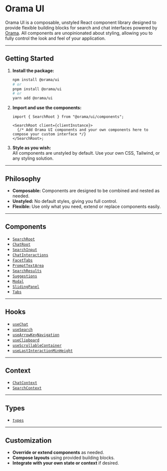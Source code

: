 # Orama UI

Orama UI is a composable, unstyled React component library designed to provide flexible building blocks for search and chat interfaces powered by [Orama](https://orama.com/). All components are unopinionated about styling, allowing you to fully control the look and feel of your application.

---

## Getting Started

1. **Install the package:**

   ```bash
   npm install @orama/ui
   # or
   pnpm install @orama/ui
   # or
   yarn add @orama/ui
   ```

2. **Import and use the components:**

   ```tsx
   import { SearchRoot } from "@orama/ui/components";

   <SearchRoot client={clientInstance}>
     {/* Add Orama UI components and your own components here to compose your custom interface */}
   </SearchRoot>;
   ```

3. **Style as you wish:**  
   All components are unstyled by default. Use your own CSS, Tailwind, or any styling solution.

---

## Philosophy

- **Composable:** Components are designed to be combined and nested as needed.
- **Unstyled:** No default styles, giving you full control.
- **Flexible:** Use only what you need, extend or replace components easily.

---

## Components

- [`SearchRoot`](./docs/components/SearchRoot.md)
- [`ChatRoot`](./docs/components/ChatRoot.md)
- [`SearchInput`](./docs/components/SearchInput.md)
- [`ChatInteractions`](./docs/components/ChatInteractions.md)
- [`FacetTabs`](./docs/components/FacetTabs.md)
- [`PromptTextArea`](./docs/components/PromptTextArea.md)
- [`SearchResults`](./docs/components/SearchResults.md)
- [`Suggestions`](./docs/components/Suggestions.md)
- [`Modal`](./docs/components/Modal.md)
- [`SlidingPanel`](./docs/components/SlidingPanel.md)
- [`Tabs`](./docs/components/Tabs.md)

---

## Hooks

- [`useChat`](./docs/hooks/useChat.md)
- [`useSearch`](./docs/hooks/useSearch.md)
- [`useArrowKeyNavigation`](./docs/hooks/useArrowKeyNavigation.md)
- [`useClipboard`](./docs/hooks/useClipboard.md)
- [`useScrollableContainer`](./docs/hooks/useScrollableContainer.md)
- [`useLastInteractionMinHeight`](./docs/hooks/useLastInteractionMinHeight.md)

---

## Context

- [`ChatContext`](./docs/context/ChatContext.md)
- [`SearchContext`](./docs/context/SearchContext.md)

---

## Types

- [`types`](./docs/types.md)

---

## Customization

- **Override or extend components** as needed.
- **Compose layouts** using provided building blocks.
- **Integrate with your own state or context** if desired.
